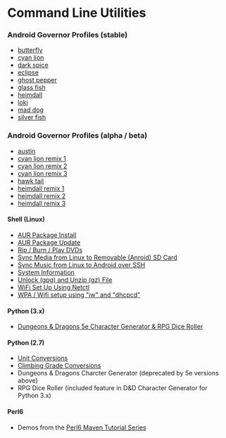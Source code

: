 Command Line Utilities
====================

### Android Governor Profiles (stable)
* [butterfly](https://github.com/gtbjj/scripts/blob/master/android/interactive-butterfly.sh)
* [cyan lion](https://github.com/gtbjj/scripts/blob/master/android/interactive-cyanlion_r6.sh)
* [dark spice](https://github.com/gtbjj/scripts/blob/master/interactive-darkspice_7.5.sh)
* [eclipse](https://github.com/gtbjj/scripts/blob/master/android/interactive-eclipse_r3.sh)
* [ghost pepper](https://github.com/gtbjj/scripts/blob/master/android/interactive-ghostpepper_v1.1.sh)
* [glass fish](https://github.com/gtbjj/scripts/blob/master/android/interactive-glassfish_v1.2.sh)
* [heimdall](https://github.com/gtbjj/scripts/blob/master/android/interactive-heimdall_v5.sh)
* [loki](https://github.com/gtbjj/scripts/blob/master/android/elementalx-loki_v1.sh)
* [mad dog](https://github.com/gtbjj/scripts/blob/master/android/interactive-maddog.sh)
* [silver fish](https://github.com/gtbjj/scripts/blob/master/android/silverfish_v2.1.sh)

### Android Governor Profiles (alpha / beta)
* [austin](https://github.com/gtbjj/scripts/blob/master/android/interactive-austin.sh)
* [cyan lion remix 1](https://github.com/gtbjj/scripts/blob/master/android/interactive-clrmx1.sh)
* [cyan lion remix 2](https://github.com/gtbjj/scripts/blob/master/android/interactive-clrmx2.sh)
* [cyan lion remix 3](https://github.com/gtbjj/scripts/blob/master/android/interactive-clrmx3.sh)
* [hawk tail](https://github.com/gtbjj/scripts/blob/master/android/interactive-hawktail_alpha.sh)
* [heimdall remix 1](https://github.com/gtbjj/scripts/blob/master/android/interactive-hmdrmx1.sh)
* [heimdall remix 2](https://github.com/gtbjj/scripts/blob/master/android/ineractive-hmdrmx2.sh)
* [heimdall remix 3](https://github.com/gtbjj/scripts/blob/master/android/interactive-hmdrmx3.sh)

#### Shell (Linux)
* [AUR Package Install](https://github.com/gtbjj/scripts/blob/master/aur-get.sh)
* [AUR Package Update](https://github.com/gtbjj/scripts/blob/master/aur-update.sh)
* [Rip / Burn / Play DVDs](https://github.com/gtbjj/scripts/blob/master/dvd-tools.sh)
* [Sync Media from Linux to Removable (Anroid) SD Card](https://github.com/gtbjj/scripts/blob/master/sd-sync.sh)
* [Sync Music from Linux to Android over SSH](https://github.com/gtbjj/scripts/blob/master/ssh-music.sh)
* [System Information](https://github.com/gtbjj/scripts/blob/master/sysinfo.sh)
* [Unlock (gpg) and Unzip (gz) File](https://github.com/grandtheftjiujisu/scripts/blob/master/ungpg.sh)
* [WiFi Set Up Using Netctl](https://github.com/gtbjj/scripts/blob/master/wifi-netctl.sh)
* [WPA / Wifi setup using "iw" and "dhcpcd"](https://github.com/gtbjj/scripts/blob/master/wifi-wpa.sh)

#### Python (3.x)
* [Dungeons & Dragons 5e Character Generator & RPG Dice Roller](https://github.com/gtbjj/scripts/blob/master/ddchargen.py)

#### Python (2.7)
* [Unit Conversions](https://github.com/gtbjj/scripts/blob/master/unit_conversion.py)
* [Climbing Grade Conversions](https://github.com/gtbjj/scripts/blob/master/climbing_grade_conversion.py)
* Dungeons & Dragons Charcter Generator (deprecated by 5e versions above)
* RPG Dice Roller (included feature in D&D Character Generator for Python 3.x)

#### Perl6
* Demos from the [Perl6 Maven Tutorial Series](http://perl6maven.com/tutorial/toc)
